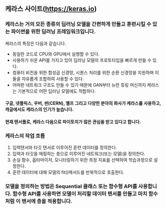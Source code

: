 케라스 사이트(https://keras.io)
--------------------------
### 케라스는 거의 모든 종류의 딥러닝 모델을 간편하게 만들고 훈련시킬 수 있는 파이썬을 위한 딥러닝 프레임워크입니다.
케라스의 특징은 다음과 같습니다.
* 동일한 코드로 CPU와 GPU에서 실행할 수 있다.
* 사용하기 쉬운 API를 가지고 있어 딥러닝 모델의 프로토타입을 빠르게 만들 수 있다.
* 컴퓨터 비전을 위한 합성곱 신경망, 시퀀스 처리를 위한 순환 신경망을 지원하며 이 둘을 자유롭게 조합하여 사용할 수 있다.
* 어떠한 네트워크 구조도 만들 수 있기 때문에 GAN부터 뉴런 튜링 머신까지 케라스는 기본적으로 어떤 딥러닝 모델에도 적합하다.

#### 구글, 넷플릭스, 우버, 썬(CERN), 옐프 그리고 다양한 분야의 화사가 케라스를 사용하고, 캐글에서도 케라스의 인기가 높습니다.
#### 현재 텐서플로, 케라스 다음으로 파이토치가 많은 관심을 받고 있다고 합니다.

### 케라스의 작업 흐름
1. 입력텐서와 타깃 텐서로 이루어진 훈련 데이터를 정의한다.
2. 입력과 타깃을 매핑하는 층으로 이루어진 네트워크(또는 모델)을 정의한다.
3. 손실 함수, 옵타마이저, 모니터링하기 위한 측정 지표를 선택하여 학습과정으로 설정한다.
4. 훈련 데이터에 대해 모델의 fit()메서드를 반복적으로 호출한다.
### 모델을 정의하는 방법은 Sequential 클래스 또는 함수형 API를 사용합니다. 함수형 API를 사용하면 모델이 처리할 데이터 텐서를 만들고 마치 함수처럼 이 텐서에 층을 적용합니다.
